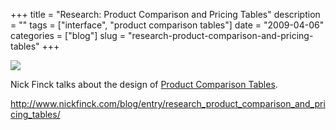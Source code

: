 +++
title = "Research: Product Comparison and Pricing Tables"
description = ""
tags = ["interface", "product comparison tables"]
date = "2009-04-06"
categories = ["blog"]
slug = "research-product-comparison-and-pricing-tables"
+++



  <div class="notebook-screenshot"><a href="http://www.nickfinck.com/blog/entry/research_product_comparison_and_pricing_tables/"><img id='bluga-thumbnail-1555' class='bluga-thumbnail large' src='http://media.konigi.com/bluga/
wt49da55125ceb4.jpg'/></a></div><p>Nick Finck talks about the design of <a href="http://www.nickfinck.com/blog/entry/research_product_comparison_and_pricing_tables/">Product Comparison Tables</a>.</p>
    
  <a href="http://www.nickfinck.com/blog/entry/research_product_comparison_and_pricing_tables/">http://www.nickfinck.com/blog/entry/research_product_comparison_and_pricing_tables/</a>
